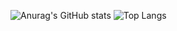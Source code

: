 ![Anurag's GitHub stats](github-readme-stats-theta-three-41.vercel.app/api?username=cyoure&show_icons=true&theme=radical)
![Top Langs](github-readme-stats-theta-three-41.vercel.app/api/top-langs/?username=cyoure&layout=compact)

<!--
**cyoure/cyoure** is a ✨ _special_ ✨ repository because its `README.md` (this file) appears on your GitHub profile.

Here are some ideas to get you started:

- 🔭 I’m currently working on ...
- 🌱 I’m currently learning ...
- 👯 I’m looking to collaborate on ...
- 🤔 I’m looking for help with ...
- 💬 Ask me about ...
- 📫 How to reach me: ...
- 😄 Pronouns: ...
- ⚡ Fun fact: ...
-->
